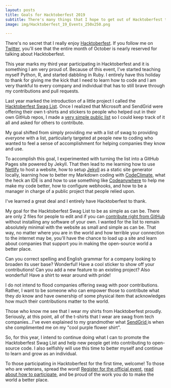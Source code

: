 ```yaml
---
layout: posts
title: Goals for Hacktoberfest 2019
subtitle: There's many things that I hope to get out of Hacktoberfest this year
image: img/Hacktoberfest_19_Events_250x250.png

---
```

There's no secret that I really enjoy [Hacktoberfest](https://hacktoberfest.digitalocean.com "Hacktoberfest"). If you follow me on [Twitter](https://twitter.com/C_Dubbs/ "Twitter"), you'll see that the entire month of October is nearly reserved for talking about Hacktoberfest.

This year marks my third year participating in Hacktoberfest and it is something I am very proud of. Because of this event, I've started teaching myself Python, R, and started dabbling in Ruby. I entirely have this holiday to thank for giving me the kick that I need to learn how to code and I am very thankful to every company and individual that has to still brave through my contributions and pull requests.

Last year marked the introduction of a little project I called the [Hacktoberfest Swag List](https://hacktoberfestswaglist.com/ "Hacktoberfest Swag List"). Once I realized that Microsoft and SendGrid were offering their own t-shirts and stickers to people who helped out in their own GitHub repos, I made a [very simple public list](https://github.com/crweiner/hacktoberfest-swag-list/tree/30965cec8ac3d3654a16972e6e1e09f3044146d8 "Old swag list code") so I could keep track of it all and asked for others to contribute.

My goal shifted from simply providing _me_ with a list of swag to providing _everyone_ with a list, particularly targeted at people new to coding who wanted to feel a sense of accomplishment for helping companies they know and use. 

To accomplish this goal, I experimented with turning the list into a GitHub Pages site powered by Jekyll. That then lead to me learning how to use [Netlify](https://www.netlify.com/ "Netlify") to host a website, how to setup [Jekyll](https://jekyllrb.com/ "Jekyll") as a static site generator locally, learning how to better my Markdown coding with [CodeClimate](https://codeclimate.com/ "CodeClimate"), what the heck an IDE is and how to use something like [Codeanywhere](https://codeanywhere.com/ "Codeanywhere") to help me make my code better, how to configure webhooks, and how to be a manager in charge of a public project that people relied upon.

I've learned a great deal and I entirely have Hacktoberfest to thank.

My goal for the Hacktoberfest Swag List to be as simple as can be. There are only 2 files for people to edit and if you can [contribute right from GitHub]() without installing any software of your own. I wanted for the list to remain absolutely minimal with the website as small and simple as can be. That way, no matter where you are in the world and how terrible your connection to the internet may be, you'll have the chance to load up a site and learn about companies that support you in making the open-source world a better place.

Can you correct spelling and English grammar for a company looking to broaden its user base? Wonderful! Have a cool sticker to show off your contributions! Can you add a new feature to an existing project? Also wonderful! Have a shirt to wear around with pride!

I do not intend to flood companies offering swag with poor contributions. Rather, I want to be someone who can empower those to contribute what they _do_ know and have ownership of some physical item that acknowledges how much their contributions matter to the world.

Those who know me see that I wear my shirts from Hacktoberfest proudly. Seriously, at this point, all of the t-shirts that I wear are swag from tech companies...I've even explained to my grandmother what [SendGrid ](https://sendgrid.com/ "SendGrid")is when she complimented me on my "cool purple flower shirt".

So, for this year, I intend to continue doing what I can to promote the Hacktoberfest Swag List and help new people get into contributing to open-source code. I also selfishly will use this time to better myself and continue to learn and grow as an individual.

To those participating in Hacktoberfest for the first time, welcome! To those who are veterans, spread the word! [Register for the official event](https://hacktoberfest.digitalocean.com/register "Register for Hacktoberfest"), [read about how to participate](https://hacktoberfest.digitalocean.com/details "How to participate in Hacktoberfest"), and be proud of the work you do to make the world a better place.